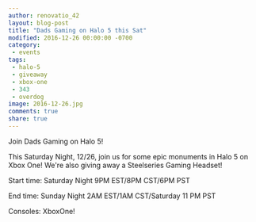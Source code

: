 ```yaml
---
author: renovatio_42
layout: blog-post
title: "Dads Gaming on Halo 5 this Sat"
modified: 2016-12-26 00:00:00 -0700
category:
 - events
tags:
 - halo-5
 - giveaway
 - xbox-one
 - 343
 - overdog
image: 2016-12-26.jpg
comments: true
share: true
---
```


Join Dads Gaming on Halo 5!

This Saturday Night, 12/26, join us for some epic monuments in Halo 5 on Xbox One! We're also giving away a Steelseries Gaming Headset!

Start time:
Saturday Night 9PM EST/8PM CST/6PM PST

End time:
Sunday Night 2AM EST/1AM CST/Saturday 11 PM PST

Consoles: XboxOne!